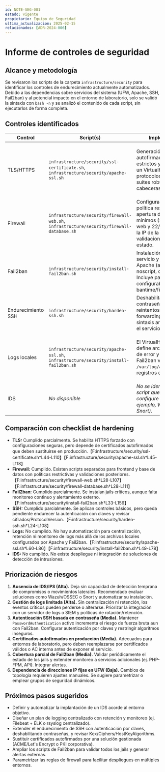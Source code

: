 ```yaml
---
id: NOTE-SEG-001
estado: vigente
propietario: Equipo de Seguridad
ultima_actualizacion: 2025-02-15
relacionados: [ADR-2024-006]
---
```

# Informe de controles de seguridad

## Alcance y metodología
Se revisaron los scripts de la carpeta `infrastructure/security` para identificar los controles de endurecimiento actualmente automatizados. Debido a las dependencias sobre servicios del sistema (UFW, Apache, SSH, Fail2ban) y al potencial impacto en el entorno de laboratorio, solo se validó la sintaxis con `bash -n` y se analizó el contenido de cada script, sin ejecutarlos de forma completa.

## Controles identificados
| Control | Script(s) | Implementación | Observaciones |
| --- | --- | --- | --- |
| TLS/HTTPS | `infrastructure/security/ssl-certificate.sh`, `infrastructure/security/apache-ssl.sh` | Generación de certificado autofirmado, permisos estrictos y despliegue de un VirtualHost HTTPS con protocolos TLS >=1.2, suites robustas, HSTS y cabeceras de seguridad.| El redireccionamiento HTTP está codificado a `https://192.168.1.100/`, lo que requiere ajustes en otros entornos. 【F:infrastructure/security/ssl-certificate.sh†L1-L126】【F:infrastructure/security/apache-ssl.sh†L1-L208】|
| Firewall | `infrastructure/security/firewall-web.sh`, `infrastructure/security/firewall-database.sh` | Configuración de UFW con política restrictiva, apertura de puertos mínimos (22/80/443 para web y 22/3306 limitado a la IP de la aplicación) y validaciones básicas de estado.| No se cubren reglas de salida específicas ni listas de control para servicios adicionales. 【F:infrastructure/security/firewall-web.sh†L1-L124】【F:infrastructure/security/firewall-database.sh†L1-L124】|
| Fail2ban | `infrastructure/security/install-fail2ban.sh` | Instalación, habilitación del servicio y jails para SSH y Apache (auth, badbots, noscript, overflows). Incluye parámetros configurables de bantime/findtime/maxretry.| Falta integración con correo real o SIEM, y no hay verificación de estado individual de todos los jails. 【F:infrastructure/security/install-fail2ban.sh†L1-L188】|
| Endurecimiento SSH | `infrastructure/security/harden-ssh.sh` | Deshabilita acceso root y contraseñas vacías, limita reintentos, desactiva X11 forwarding y verifica sintaxis antes de reiniciar el servicio.| No deshabilita `PasswordAuthentication`, lo cual se recomienda para producción. 【F:infrastructure/security/harden-ssh.sh†L1-L152】|
| Logs locales | `infrastructure/security/apache-ssl.sh`, `infrastructure/security/install-fail2ban.sh` | El VirtualHost HTTPS define archivos dedicados de error y acceso; Fail2ban vigila `/var/log/auth.log` y registros de Apache.| No existen tareas para centralizar o rotar registros ni para proteger integridad de logs. 【F:infrastructure/security/apache-ssl.sh†L60-L86】【F:infrastructure/security/install-fail2ban.sh†L49-L78】|
| IDS | _No disponible_ | _No se identificó ningún script que despliegue o configure un IDS/IPS (por ejemplo, Wazuh, OSSEC, Snort)._ | Brecha completa frente al checklist. |

## Comparación con checklist de hardening
- **TLS:** Cumplido parcialmente. Se habilita HTTPS forzado con configuraciones seguras, pero depende de certificados autofirmados que deben sustituirse en producción.【F:infrastructure/security/ssl-certificate.sh†L44-L110】【F:infrastructure/security/apache-ssl.sh†L45-L118】
- **Firewall:** Cumplido. Existen scripts separados para frontend y base de datos con políticas restrictivas y validaciones posteriores.【F:infrastructure/security/firewall-web.sh†L28-L107】【F:infrastructure/security/firewall-database.sh†L28-L111】
- **Fail2ban:** Cumplido parcialmente. Se instalan jails críticos, aunque falta monitoreo continuo y alertamiento externo.【F:infrastructure/security/install-fail2ban.sh†L33-L156】
- **SSH:** Cumplido parcialmente. Se aplican controles básicos, pero queda pendiente endurecer la autenticación con claves y revisar cifrados/ProtocolVersion.【F:infrastructure/security/harden-ssh.sh†L24-L108】
- **Logs:** No cumplido. No hay automatización para centralización, retención ni monitoreo de logs más allá de los archivos locales configurados por Apache y Fail2ban.【F:infrastructure/security/apache-ssl.sh†L60-L86】【F:infrastructure/security/install-fail2ban.sh†L49-L78】
- **IDS:** No cumplido. No existe despliegue ni integración de soluciones de detección de intrusiones.

## Priorización de riesgos
1. **Ausencia de IDS/IPS (Alta).** Deja sin capacidad de detección temprana de compromisos o movimientos laterales. Recomendado evaluar soluciones como Wazuh/OSSEC o Snort y automatizar su instalación.
2. **Gestión de logs limitada (Alta).** Sin centralización ni retención, los eventos críticos pueden perderse o alterarse. Priorizar la integración con un servidor de logs o SIEM y políticas de rotación/retención.
3. **Autenticación SSH basada en contraseña (Media).** Mantener `PasswordAuthentication` activo incrementa el riesgo de fuerza bruta aun con Fail2ban. Configurar autenticación por claves y restringir algoritmos inseguros.
4. **Certificados autofirmados en producción (Media).** Adecuados para entornos de laboratorio, pero deben reemplazarse por certificados válidos o AC interna antes de exponer el servicio.
5. **Cobertura parcial de Fail2ban (Media).** Validar periódicamente el estado de los jails y extender monitoreo a servicios adicionales (ej. PHP-FPM, API). Integrar alertas.
6. **Dependencia de direcciones IP fijas en UFW (Baja).** Cambios de topología requieren ajustes manuales. Se sugiere parametrizar o emplear grupos de seguridad dinámicos.

## Próximos pasos sugeridos
- Definir y automatizar la implantación de un IDS acorde al entorno objetivo.
- Diseñar un plan de logging centralizado con retención y monitoreo (ej. Filebeat + ELK o rsyslog centralizado).
- Extender el endurecimiento de SSH con autenticación por claves, deshabilitando contraseñas, y revisar Kex/Ciphers/HostKeyAlgorithms.
- Sustituir certificados autofirmados por una solución gestionada (ACME/Let's Encrypt o PKI corporativa).
- Ampliar los scripts de Fail2ban para validar todos los jails y generar alertas externas.
- Parametrizar las reglas de firewall para facilitar despliegues en múltiples entornos.
